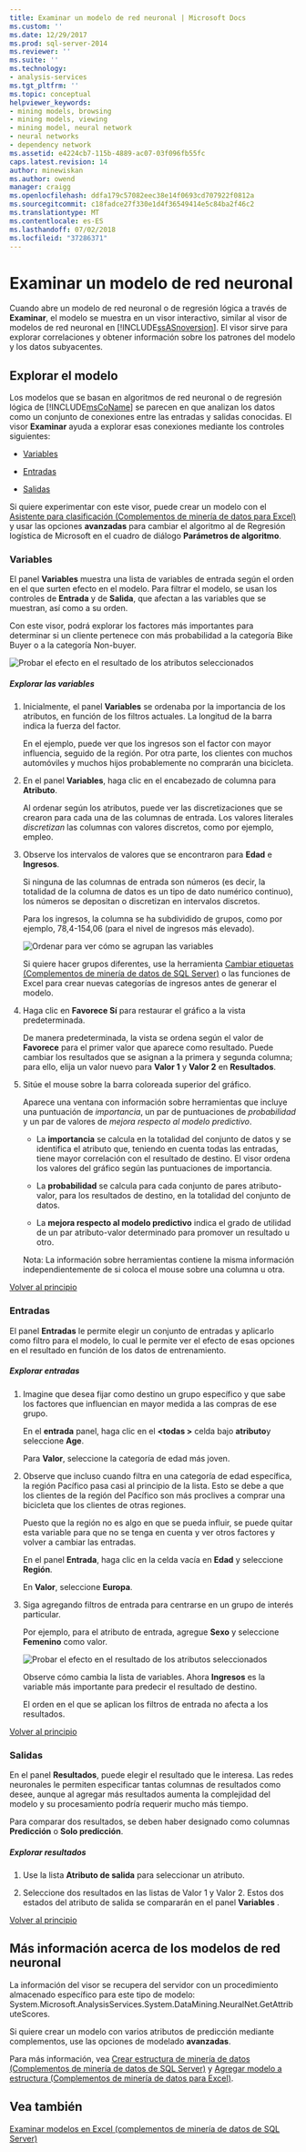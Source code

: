 ```yaml
---
title: Examinar un modelo de red neuronal | Microsoft Docs
ms.custom: ''
ms.date: 12/29/2017
ms.prod: sql-server-2014
ms.reviewer: ''
ms.suite: ''
ms.technology:
- analysis-services
ms.tgt_pltfrm: ''
ms.topic: conceptual
helpviewer_keywords:
- mining models, browsing
- mining models, viewing
- mining model, neural network
- neural networks
- dependency network
ms.assetid: e4224cb7-115b-4889-ac07-03f096fb55fc
caps.latest.revision: 14
author: minewiskan
ms.author: owend
manager: craigg
ms.openlocfilehash: ddfa179c57082eec38e14f0693cd707922f0812a
ms.sourcegitcommit: c18fadce27f330e1d4f36549414e5c84ba2f46c2
ms.translationtype: MT
ms.contentlocale: es-ES
ms.lasthandoff: 07/02/2018
ms.locfileid: "37286371"
---
```

# <a name="browsing-a-neural-network-model"></a>Examinar un modelo de red neuronal
  Cuando abre un modelo de red neuronal o de regresión lógica a través de **Examinar**, el modelo se muestra en un visor interactivo, similar al visor de modelos de red neuronal en [!INCLUDE[ssASnoversion](../includes/ssasnoversion-md.md)]. El visor sirve para explorar correlaciones y obtener información sobre los patrones del modelo y los datos subyacentes.  
  
##  <a name="BKMK_Tabs"></a> Explorar el modelo  
 Los modelos que se basan en algoritmos de red neuronal o de regresión lógica de [!INCLUDE[msCoName](../includes/msconame-md.md)] se parecen en que analizan los datos como un conjunto de conexiones entre las entradas y salidas conocidas. El visor **Examinar** ayuda a explorar esas conexiones mediante los controles siguientes:  
  
-   [Variables](#BKMK_Variables)  
  
-   [Entradas](#BKMK_Inputs)  
  
-   [Salidas](#BKMK_Outputs)  
  
 Si quiere experimentar con este visor, puede crear un modelo con el [Asistente para clasificación &#40;Complementos de minería de datos para Excel&#41;](classify-wizard-data-mining-add-ins-for-excel.md) y usar las opciones **avanzadas** para cambiar el algoritmo al de Regresión logística de Microsoft en el cuadro de diálogo **Parámetros de algoritmo**.  
  
###  <a name="BKMK_Variables"></a> Variables  
 El panel **Variables** muestra una lista de variables de entrada según el orden en el que surten efecto en el modelo. Para filtrar el modelo, se usan los controles de **Entrada** y de **Salida**, que afectan a las variables que se muestran, así como a su orden.  
  
 Con este visor, podrá explorar los factores más importantes para determinar si un cliente pertenece con más probabilidad a la categoría Bike Buyer o a la categoría Non-buyer.  
  
 ![Probar el efecto en el resultado de los atributos seleccionados](media/dm13-neuralnet-agebuyer1.gif "probar el efecto en el resultado de los atributos seleccionados")  
  
##### <a name="explore-variables"></a>Explorar las variables  
  
1.  Inicialmente, el panel **Variables** se ordenaba por la importancia de los atributos, en función de los filtros actuales. La longitud de la barra indica la fuerza del factor.  
  
     En el ejemplo, puede ver que los ingresos son el factor con mayor influencia, seguido de la región. Por otra parte, los clientes con muchos automóviles y muchos hijos probablemente no comprarán una bicicleta.  
  
2.  En el panel **Variables**, haga clic en el encabezado de columna para **Atributo**.  
  
     Al ordenar según los atributos, puede ver las discretizaciones que se crearon para cada una de las columnas de entrada. Los valores literales *discretizan* las columnas con valores discretos, como por ejemplo, empleo.  
  
3.  Observe los intervalos de valores que se encontraron para **Edad** e **Ingresos**.  
  
     Si ninguna de las columnas de entrada son números (es decir, la totalidad de la columna de datos es un tipo de dato numérico continuo), los números se depositan o discretizan en intervalos discretos.  
  
     Para los ingresos, la columna se ha subdividido de grupos, como por ejemplo, 78,4-154,06 (para el nivel de ingresos más elevado).  
  
     ![Ordenar para ver cómo se agrupan las variables](media/dm13-nn-bucketing-variables.gif "ordenar para ver cómo se agrupan las variables")  
  
     Si quiere hacer grupos diferentes, use la herramienta [Cambiar etiquetas &#40;Complementos de minería de datos de SQL Server&#41;](relabel-sql-server-data-mining-add-ins.md) o las funciones de Excel para crear nuevas categorías de ingresos antes de generar el modelo.  
  
4.  Haga clic en **Favorece Sí** para restaurar el gráfico a la vista predeterminada.  
  
     De manera predeterminada, la vista se ordena según el valor de **Favorece** para el primer valor que aparece como resultado. Puede cambiar los resultados que se asignan a la primera y segunda columna; para ello, elija un valor nuevo para **Valor 1** y **Valor 2** en **Resultados**.  
  
5.  Sitúe el mouse sobre la barra coloreada superior del gráfico.  
  
     Aparece una ventana con información sobre herramientas que incluye una puntuación de *importancia*, un par de puntuaciones de *probabilidad* y un par de valores de *mejora respecto al modelo predictivo*.  
  
    -   La **importancia** se calcula en la totalidad del conjunto de datos y se identifica el atributo que, teniendo en cuenta todas las entradas, tiene mayor correlación con el resultado de destino. El visor ordena los valores del gráfico según las puntuaciones de importancia.  
  
    -   La **probabilidad** se calcula para cada conjunto de pares atributo-valor, para los resultados de destino, en la totalidad del conjunto de datos.  
  
    -   La **mejora respecto al modelo predictivo** indica el grado de utilidad de un par atributo-valor determinado para promover un resultado u otro.  
  
     Nota: La información sobre herramientas contiene la misma información independientemente de si coloca el mouse sobre una columna u otra.  
  
 [Volver al principio](#BKMK_Tabs)  
  
###  <a name="BKMK_Inputs"></a> Entradas  
 El panel **Entradas** le permite elegir un conjunto de entradas y aplicarlo como filtro para el modelo, lo cual le permite ver el efecto de esas opciones en el resultado en función de los datos de entrenamiento.  
  
##### <a name="explore-inputs"></a>Explorar entradas  
  
1.  Imagine que desea fijar como destino un grupo específico y que sabe los factores que influencian en mayor medida a las compras de ese grupo.  
  
     En el **entrada** panel, haga clic en el  **\<todas >** celda bajo **atributo**y seleccione **Age**.  
  
     Para **Valor**, seleccione la categoría de edad más joven.  
  
2.  Observe que incluso cuando filtra en una categoría de edad específica, la región Pacífico pasa casi al principio de la lista. Esto se debe a que los clientes de la región del Pacífico son más proclives a comprar una bicicleta que los clientes de otras regiones.  
  
     Puesto que la región no es algo en que se pueda influir, se puede quitar esta variable para que no se tenga en cuenta y ver otros factores y volver a cambiar las entradas.  
  
     En el panel **Entrada**, haga clic en la celda vacía en **Edad** y seleccione **Región**.  
  
     En **Valor**, seleccione **Europa**.  
  
3.  Siga agregando filtros de entrada para centrarse en un grupo de interés particular.  
  
     Por ejemplo, para el atributo de entrada, agregue **Sexo** y seleccione **Femenino** como valor.  
  
     ![Probar el efecto en el resultado de los atributos seleccionados](media/dm13-neuralnet-agebuyer2.gif "probar el efecto en el resultado de los atributos seleccionados")  
  
     Observe cómo cambia la lista de variables. Ahora **Ingresos** es la variable más importante para predecir el resultado de destino.  
  
     El orden en el que se aplican los filtros de entrada no afecta a los resultados.  
  
 [Volver al principio](#BKMK_Tabs)  
  
###  <a name="BKMK_Outputs"></a> Salidas  
 En el panel **Resultados**, puede elegir el resultado que le interesa. Las redes neuronales le permiten especificar tantas columnas de resultados como desee, aunque al agregar más resultados aumenta la complejidad del modelo y su procesamiento podría requerir mucho más tiempo.  
  
 Para comparar dos resultados, se deben haber designado como columnas **Predicción** o **Solo predicción**.  
  
##### <a name="explore-outputs"></a>Explorar resultados  
  
1.  Use la lista **Atributo de salida** para seleccionar un atributo.  
  
2.  Seleccione dos resultados en las listas de Valor 1 y Valor 2. Estos dos estados del atributo de salida se compararán en el panel **Variables** .  
  
 [Volver al principio](#BKMK_Tabs)  
  
## <a name="more-about-neural-network-models"></a>Más información acerca de los modelos de red neuronal  
 La información del visor se recupera del servidor con un procedimiento almacenado específico para este tipo de modelo: System.Microsoft.AnalysisServices.System.DataMining.NeuralNet.GetAttributeScores.  
  
 Si quiere crear un modelo con varios atributos de predicción mediante complementos, use las opciones de modelado **avanzadas**.  
  
 Para más información, vea [Crear estructura de minería de datos &#40;Complementos de minería de datos de SQL Server&#41;](create-mining-structure-sql-server-data-mining-add-ins.md) y [Agregar modelo a estructura &#40;Complementos de minería de datos para Excel&#41;](add-model-to-structure-data-mining-add-ins-for-excel.md).  
  
## <a name="see-also"></a>Vea también  
 [Examinar modelos en Excel &#40;complementos de minería de datos de SQL Server&#41;](browsing-models-in-excel-sql-server-data-mining-add-ins.md)  
  
  
